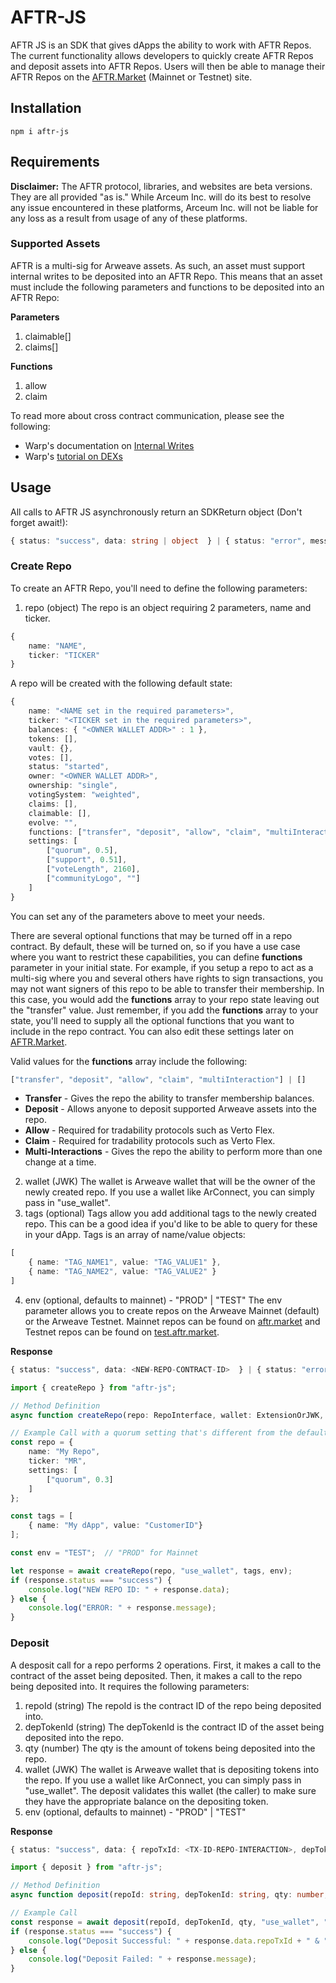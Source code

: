 # AFTR-JS
AFTR JS is an SDK that gives dApps the ability to work with AFTR Repos.  The current functionality allows developers to quickly create AFTR Repos and deposit assets into AFTR Repos.  Users will then be able to manage their AFTR Repos on the [AFTR.Market](https://aftr.market) (Mainnet or Testnet) site.

## Installation
```console
npm i aftr-js
```

## Requirements
**Disclaimer:**  The AFTR protocol, libraries, and websites are beta versions. They are all provided "as is." While Arceum Inc. will do its best to resolve any issue encountered in these platforms, Arceum Inc. will not be liable for any loss as a result from usage of any of these platforms.

### Supported Assets ###
AFTR is a multi-sig for Arweave assets.  As such, an asset must support internal writes to be deposited into an AFTR Repo.  This means that an asset must include the following parameters and functions to be deposited into an AFTR Repo:

**Parameters**
1. claimable[]
2. claims[]

**Functions**
1. allow
2. claim

To read more about cross contract communication, please see the following:
- Warp's documentation on [Internal Writes](https://academy.warp.cc/docs/sdk/advanced/internal-calls)
- Warp's [tutorial on DEXs](https://academy.warp.cc/tutorials/dex/introduction/intro)

## Usage
All calls to AFTR JS asynchronously return an SDKReturn object (Don't forget await!):
```typescript
{ status: "success", data: string | object  } | { status: "error", message: string }
```

### Create Repo
To create an AFTR Repo, you'll need to define the following parameters:
1. repo (object)
The repo is an object requiring 2 parameters, name and ticker.
```typescript
{
    name: "NAME",
    ticker: "TICKER"
}
```
A repo will be created with the following default state:
```typescript
{
    name: "<NAME set in the required parameters>",
    ticker: "<TICKER set in the required parameters>",
    balances: { "<OWNER WALLET ADDR>" : 1 },
    tokens: [],
    vault: {},
    votes: [],
    status: "started",
    owner: "<OWNER WALLET ADDR>",
    ownership: "single",
    votingSystem: "weighted",
    claims: [],
    claimable: [],
    evolve: "",
    functions: ["transfer", "deposit", "allow", "claim", "multiInteraction"],
    settings: [
        ["quorum", 0.5],
        ["support", 0.51],
        ["voteLength", 2160],
        ["communityLogo", ""]
    ]
}
```
You can set any of the parameters above to meet your needs.

There are several optional functions that may be turned off in a repo contract.  By default, these will be turned on, so if you have a use case where you want to restrict these capabilities, you can define **functions** parameter in your initial state.  For example, if you setup a repo to act as a multi-sig where you and several others have rights to sign transactions, you may not want signers of this repo to be able to transfer their membership.  In this case, you would add the **functions** array to your repo state leaving out the "transfer" value.  Just remember, if you add the **functions** array to your state, you'll need to supply all the optional functions that you want to include in the repo contract.  You can also edit these settings later on [AFTR.Market](https://aftr.market).


Valid values for the **functions** array include the following:
```typescript
["transfer", "deposit", "allow", "claim", "multiInteraction"] | []
```

- **Transfer** - Gives the repo the ability to transfer membership balances.</li>
- **Deposit** - Allows anyone to deposit supported Arweave assets into the repo.</li>
- **Allow** - Required for tradability protocols such as Verto Flex.</li>
- **Claim** - Required for tradability protocols such as Verto Flex.</li>
- **Multi-Interactions** - Gives the repo the ability to perform more than one change at a time.</li>

2. wallet (JWK)
The wallet is Arweave wallet that will be the owner of the newly created repo. If you use a wallet like ArConnect, you can simply pass in "use_wallet".
3. tags (optional)
Tags allow you add additional tags to the newly created repo. This can be a good idea if you'd like to be able to query for these in your dApp. Tags is an array of name/value objects:
```typescript
[
    { name: "TAG_NAME1", value: "TAG_VALUE1" },
    { name: "TAG_NAME2", value: "TAG_VALUE2" }
]
```
4. env (optional, defaults to mainnet) - "PROD" | "TEST"
The env parameter allows you to create repos on the Arweave Mainnet (default) or the Arweave Testnet. Mainnet repos can be found on [aftr.market](https://aftr.market) and Testnet repos can be found on [test.aftr.market](https://test.aftr.market).  


**Response**
```typescript
{ status: "success", data: <NEW-REPO-CONTRACT-ID>  } | { status: "error", message: string }
```

```typescript
import { createRepo } from "aftr-js";

// Method Definition
async function createRepo(repo: RepoInterface, wallet: ExtensionOrJWK, tags?: any, env: "PROD" | "TEST" = "PROD") : Promise<SDKResult>

// Example Call with a quorum setting that's different from the default
const repo = {
    name: "My Repo",
    ticker: "MR",
    settings: [
        ["quorum", 0.3]
    ]
};

const tags = [
    { name: "My dApp", value: "CustomerID"}
];

const env = "TEST";  // "PROD" for Mainnet

let response = await createRepo(repo, "use_wallet", tags, env);
if (response.status === "success") {
    console.log("NEW REPO ID: " + response.data);
} else {
    console.log("ERROR: " + response.message);
}

```

### Deposit
A desposit call for a repo performs 2 operations. First, it makes a call to the contract of the asset being deposited. Then, it makes a call to the repo being deposited into. It requires the following parameters:
1. repoId (string)
The repoId is the contract ID of the repo being deposited into.
2. depTokenId (string)
The depTokenId is the contract ID of the asset being deposited into the repo.
3. qty (number)
The qty is the amount of tokens being deposited into the repo.
4. wallet (JWK)
The wallet is Arweave wallet that is depositing tokens into the repo. If you use a wallet like ArConnect, you can simply pass in "use_wallet". The deposit validates this wallet (the caller) to make sure they have the appropriate balance on the depositing token.
5. env (optional, defaults to mainnet) - "PROD" | "TEST"

**Response**
```typescript
{ status: "success", data: { repoTxId: <TX-ID-REPO-INTERACTION>, depTokenTxId: <TX-ID-TOKEN-INTERACTION>} } | { status: "error", message: string }
```

```typescript
import { deposit } from "aftr-js";

// Method Definition
async function deposit(repoId: string, depTokenId: string, qty: number, wallet: ExtensionOrJWK, env: "PROD" | "TEST" = "PROD") : Promise<SDKResult>

// Example Call
const response = await deposit(repoId, depTokenId, qty, "use_wallet", "TEST");
if (response.status === "success") {
    console.log("Deposit Successful: " + response.data.repoTxId + " & " + response.data.depTokenTxId);
} else {
    console.log("Deposit Failed: " + response.message);
}
```